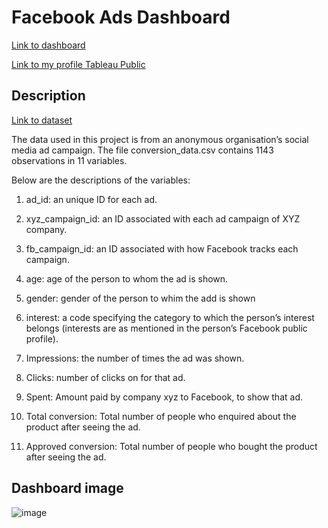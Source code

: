 # Facebook Ads Dashboard

[Link to dashboard](https://public.tableau.com/app/profile/pavel.baranov/viz/FacebookAdsPerformanceDashboard/FacebookAdsPerformance)

[Link to my profile Tableau Public](https://public.tableau.com/app/profile/pavel.baranov)

## Description
[Link to dataset](https://www.kaggle.com/datasets/loveall/clicks-conversion-tracking?datasetId=2678)

The data used in this project is from an anonymous organisation’s social media ad campaign. The file conversion_data.csv contains 1143 observations in 11 variables.


Below are the descriptions of the variables:

1. ad_id: an unique ID for each ad.

2. xyz_campaign_id: an ID associated with each ad campaign of XYZ company.

3. fb_campaign_id: an ID associated with how Facebook tracks each campaign.

4. age: age of the person to whom the ad is shown.

5. gender: gender of the person to whim the add is shown

6. interest: a code specifying the category to which the person’s interest belongs (interests are as mentioned in the person’s Facebook public profile).

7. Impressions: the number of times the ad was shown.

8. Clicks: number of clicks on for that ad.

9. Spent: Amount paid by company xyz to Facebook, to show that ad.

10. Total conversion: Total number of people who enquired about the product after seeing the ad.

11. Approved conversion: Total number of people who bought the product after seeing the ad.

## Dashboard image
![image](https://user-images.githubusercontent.com/115822935/225996418-066f9221-fcd2-41fa-9a15-3edb368052af.png)
